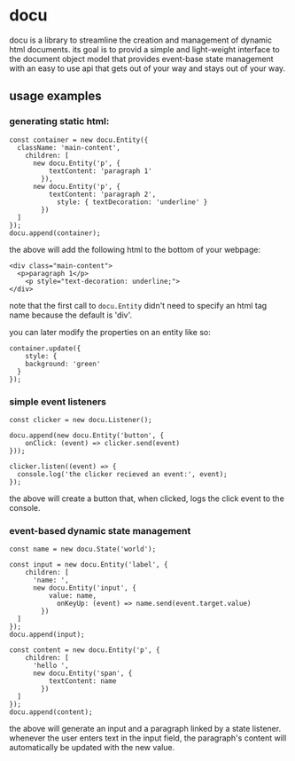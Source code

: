# docu

docu is a library to streamline the creation and management of dynamic html documents. its goal is to provid a simple and light-weight interface to the document object model that provides event-base state management with an easy to use api that gets out of your way and stays out of your way.

## usage examples

### generating static html:

```
const container = new docu.Entity({
  className: 'main-content',
	children: [
	  new docu.Entity('p', {
		  textContent: 'paragraph 1'
		}),
	  new docu.Entity('p', {
		  textContent: 'paragraph 2',
			style: { textDecoration: 'underline' }
		})
  ]
});
docu.append(container);
```

the above will add the following html to the bottom of your webpage:

```
<div class="main-content">
  <p>paragraph 1</p>
	<p style="text-decoration: underline;">
</div>
```

note that the first call to `docu.Entity` didn't need to specify an html tag name because the default is 'div'.

you can later modify the properties on an entity like so:

```
container.update({
	style: {
    background: 'green'
  }
});
```

### simple event listeners

```
const clicker = new docu.Listener();

docu.append(new docu.Entity('button', {
	onClick: (event) => clicker.send(event)
}));

clicker.listen((event) => {
  console.log('the clicker recieved an event:', event);
});
```

the above will create a button that, when clicked, logs the click event to the console.

### event-based dynamic state management

```
const name = new docu.State('world');

const input = new docu.Entity('label', {
	children: [
	  'name: ',
	  new docu.Entity('input', {
		  value: name,
			onKeyUp: (event) => name.send(event.target.value)
		})
  ]
});
docu.append(input);

const content = new docu.Entity('p', {
	children: [
	  'hello ',
	  new docu.Entity('span', {
		  textContent: name
		})
  ]
});
docu.append(content);
```

the above will generate an input and a paragraph linked by a state listener. whenever the user enters text in the input field, the paragraph's content will automatically be updated with the new value.